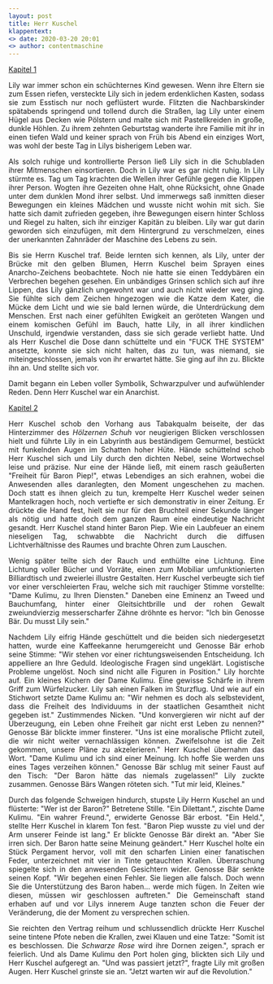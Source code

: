```yaml
---
layout: post
title: Herr Kuschel
klappentext:
<> date: 2020-03-20 20:01
<> author: contentmaschine
---
```

<div style="text-align:justify">
<u>Kapitel 1</u>

Lily war immer schon ein schüchternes Kind gewesen. Wenn ihre Eltern sie zum Essen riefen, versteckte Lily sich in jedem erdenklichen Kasten, sodass sie zum Esstisch nur noch geflüstert wurde. Flitzten die Nachbarskinder spätabends springend und tollend durch die Straßen, lag Lily unter einem Hügel aus Decken wie Pölstern und malte sich mit Pastellkreiden in große, dunkle Höhlen. Zu ihrem zehnten Geburtstag wanderte ihre Familie mit ihr in einen tiefen Wald und keiner sprach von Früh bis Abend ein einziges Wort, was wohl der beste Tag in Lilys bisherigem Leben war. 

Als solch ruhige und kontrollierte Person ließ Lily sich in die Schubladen ihrer Mitmenschen einsortieren. Doch in Lily war es gar nicht ruhig. In Lily stürmte es. Tag um Tag krachten die Wellen ihrer Gefühle gegen die Klippen ihrer Person. Wogten ihre Gezeiten ohne Halt, ohne Rücksicht, ohne Gnade unter dem dunklen Mond ihrer selbst. Und immerwegs saß inmitten dieser Bewegungen ein kleines Mädchen und wusste nicht wohin mit sich. Sie hatte sich damit zufrieden gegeben, ihre Bewegungen eisern hinter Schloss und Riegel zu halten, sich ihr einziger Kapitän zu bleiben. Lily war gut darin geworden sich einzufügen, mit dem Hintergrund zu verschmelzen, eines der unerkannten Zahnräder der Maschine des Lebens zu sein. 

Bis sie Herrn Kuschel traf. Beide lernten sich kennen, als Lily, unter der Brücke mit den gelben Blumen, Herrn Kuschel beim Sprayen eines Anarcho-Zeichens beobachtete. Noch nie hatte sie einen Teddybären ein Verbrechen begehen gesehen. Ein unbändiges Grinsen schlich sich auf ihre Lippen, das Lily gänzlich ungewohnt war und auch nicht wieder weg ging. Sie fühlte sich dem Zeichen hingezogen wie die Katze dem Kater, die Mücke dem Licht und wie sie bald lernen würde, die Unterdrückung dem Menschen. Erst nach einer gefühlten Ewigkeit an geröteten Wangen und einem komischen Gefühl im Bauch, hatte Lily, in all ihrer kindlichen Unschuld, irgendwie verstanden, dass sie sich gerade verliebt hatte. Und als Herr Kuschel die Dose dann schüttelte und ein "FUCK THE SYSTEM" ansetzte, konnte sie sich nicht halten, das zu tun, was niemand, sie miteingeschlossen, jemals von ihr erwartet hätte. Sie ging auf ihn zu. Blickte ihn an. Und stellte sich vor. 

Damit begann ein Leben voller Symbolik, Schwarzpulver und aufwühlender Reden. Denn Herr Kuschel war ein Anarchist. 

<u>Kapitel 2</u>

Herr Kuschel schob den Vorhang aus Tabakqualm beiseite, der das Hinterzimmer des *Hölzernen Schuh* vor neugierigen Blicken verschlossen hielt und führte Lily in ein Labyrinth aus beständigem Gemurmel, bestückt mit funkelnden Augen im Schatten hoher Hüte. Hände schüttelnd schob Herr Kuschel sich und Lily durch den dichten Nebel, seine Wortwechsel leise und präzise. Nur eine der Hände ließ, mit einem rasch geäußerten "Freiheit für Baron Piep!", etwas Lebendiges an sich erahnen, wobei die Anwesenden alles daranlegten, den Moment ungeschehen zu machen. Doch statt es ihnen gleich zu tun, krempelte Herr Kuschel weder seinen Mantelkragen hoch, noch vertiefte er sich demonstrativ in einer Zeitung. Er drückte die Hand fest, hielt sie nur für den Bruchteil einer Sekunde länger als nötig und hatte doch dem ganzen Raum eine eindeutige Nachricht gesandt. Herr Kuschel stand hinter Baron Piep. Wie ein Laubfeuer an einem nieseligen Tag, schwabbte die Nachricht durch die diffusen Lichtverhältnisse des Raumes und brachte Ohren zum Lauschen.

Wenig später teilte sich der Rauch und enthüllte eine Lichtung. Eine Lichtung voller Bücher und Vorräte, einen zum Mobiliar umfunktionierten Billiardtisch und zweierlei illustre Gestalten. Herr Kuschel verbeugte sich tief vor einer verschleierten Frau, welche sich mit rauchiger Stimme vorstellte: "Dame Kulimu, zu Ihren Diensten." Daneben eine Eminenz an Tweed und Bauchumfang, hinter einer Gleitsichtbrille und der rohen Gewalt zweiundvierzig messerscharfer Zähne dröhnte es hervor: "Ich bin Genosse Bär. Du musst Lily sein." 

Nachdem Lily eifrig Hände geschüttelt und die beiden sich niedergesetzt hatten, wurde eine Kaffeekanne herumgereicht und Genosse Bär erhob seine Stimme: "Wir stehen vor einer richtungsweisenden Entscheidung. Ich appelliere an Ihre Geduld. Ideologische Fragen sind ungeklärt. Logistische Probleme ungelöst. Noch sind nicht alle Figuren in Position." Lily horchte auf. Ein kleines Kichern der Dame Kulimu. Eine gewisse Schärfe in ihrem Griff zum Würfelzucker. Lily sah einen Falken im Sturzflug. Und wie auf ein Stichwort setzte Dame Kulimu an: "Wir nehmen es doch als selbstevident, dass die Freiheit des Individuums in der staatlichen Gesamtheit nicht gegeben ist." Zustimmendes Nicken. "Und konvergieren wir nicht auf der Überzeugung, ein Leben ohne Freiheit gar nicht erst Leben zu nennen?" Genosse Bär blickte immer finsterer. "Uns ist eine moralische Pflicht zuteil, die wir nicht weiter vernachlässigen können. Zweifelsohne ist die Zeit gekommen, unsere Pläne zu akzelerieren." Herr Kuschel übernahm das Wort. "Dame Kulimu und ich sind einer Meinung. Ich hoffe Sie werden uns eines Tages verzeihen können." Genosse Bär schlug mit seiner Faust auf den Tisch: "Der Baron hätte das niemals zugelassen!" Lily zuckte zusammen. Genosse Bärs Wangen röteten sich. "Tut mir leid, Kleines." 

Durch das folgende Schweigen hindurch, stupste Lily Herrn Kuschel an und flüsterte: "Wer ist der Baron?" Betretene Stille. "Ein Dilettant.", zischte Dame Kulimu. "Ein wahrer Freund.", erwiderte Genosse Bär erbost. "Ein Held.", stellte Herr Kuschel in klarem Ton fest. "Baron Piep wusste zu viel und der Arm unserer Feinde ist lang." Er blickte Genosse Bär direkt an. "Aber Sie irren sich. Der Baron hatte seine Meinung geändert." Herr Kuschel holte ein Stück Pergament hervor, voll mit den scharfen Linien einer fanatischen Feder, unterzeichnet mit vier in Tinte getauchten Krallen. Überraschung spiegelte sich in den anwesenden Gesichtern wider. Genosse Bär senkte seinen Kopf. "Wir begehen einen Fehler. Sie liegen alle falsch. Doch wenn Sie die Unterstützung des Baron haben... werde mich fügen. In Zeiten wie diesen, müssen wir geschlossen auftreten." Die Gemeinschaft stand erhaben auf und vor Lilys innerem Auge tanzten schon die Feuer der Veränderung, die der Moment zu versprechen schien.

Sie reichten den Vertrag reihum und schlussendlich drückte Herr Kuschel seine tintene Pfote neben die Krallen, zwei Klauen und eine Tatze: "Somit ist es beschlossen. Die *Schwarze Rose* wird ihre Dornen zeigen.", sprach er feierlich. Und als Dame Kulimu den Port holen ging, blickten sich Lily und Herr Kuschel aufgeregt an. "Und was passiert jetzt?", fragte Lily mit großen Augen. Herr Kuschel grinste sie an. "Jetzt warten wir auf die Revolution."
	
<!--Kapitel 3

Lily hasste warten.


Freiheit für Baron Piep! Baron Piep sei ein Held. Baron Piep sei für die gute Sache aufgestanden. Baron Piep sei eingesperrt worden, weil er zu viel wusste. Herr Kuschel wandte sich in einer fließenden Bewegung zu seinem Megaphon und schrie Spucke spuckend: Freiheit für Baron Piep! und war schon wieder im Gespräch. Baron Piep liebte die Freiheit des Menschen mehr als seine eigenen Kinder. Baron Piep wurde eines Nachts von der Geheimpolizei aus seinem Bett gezerrt. Freiheit für Baron Piep!

"Die Leute verlangen ihr Recht auf Gewalt zurück."

Gewalt ist ein Werkzeug im Arsenal des Anarchisten

Sie war das Feuer zu seinem Zunder, er das Schrot zu ihrer Flinte.





Als Herr Kuschel sanft sagte, dass die Bullenschweine kommen, besiegelte Lily, Steinschleuder in der einen Hand und Schlagring an der anderen, mit einem feurigen Blick ihren Entschluss, jene unausgesproche Übereinkunft welche sie seit ihrem schicksalshaften ersten Treffen unter der Brücke mit den gelben Blumen, ohnehin in ihren Herzen getragen hatten. Sie würden sich nicht ergeben, niemals brave Lämmer in Vater Staats Herde sein.

Lass uns Systemlinge schlachten.

Und so warteten sie Seite an Seite auf das Ende.

-->
